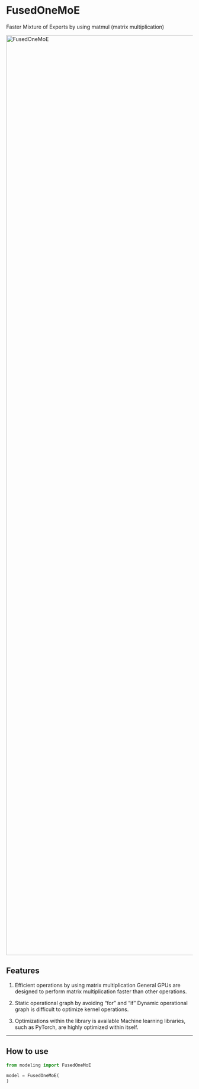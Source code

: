 # FusedOneMoE

Faster Mixture of Experts by using matmul (matrix multiplication)

<img width="4400" height="2475" alt="FusedOneMoE" src="https://github.com/user-attachments/assets/eba53256-9ed1-47c6-b82b-f22b85262ae6" />

## Features

1. Efficient operations by using matrix multiplication
   General GPUs are designed to perform matrix multiplication faster than other operations.

2. Static operational graph by avoiding “for” and “if”
   Dynamic operational graph is difficult to optimize kernel operations.

3. Optimizations within the library is available
   Machine learning libraries, such as PyTorch, are highly optimized within itself.

***

## How to use

```python
from modeling import FusedOneMoE

model = FusedOneMoE(
)


```
